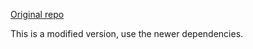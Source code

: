 [Original repo](https://github.com/Milchdealer/sjcl-rust)

This is a modified version, use the newer dependencies.
